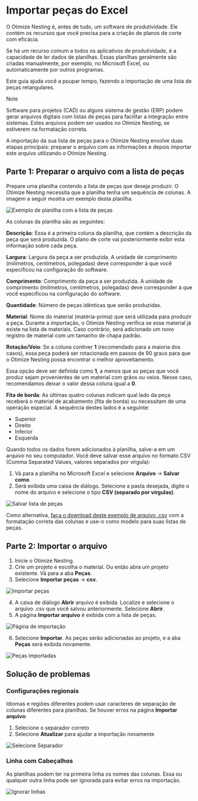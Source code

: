﻿# Importar peças do Excel

O Otimize Nesting é, antes de tudo, um software de produtividade. Ele contém os recursos que você precisa para a criação de planos de corte com eficácia.

Se há um recurso comum a todos os aplicativos de produtividade, é a capacidade de ler dados de planilhas. Essas planilhas geralmente são criadas manualmente, por exemplo, no Microsoft Excel, ou automaticamente por outros programas.

Este guia ajuda você a poupar tempo, fazendo a importação de uma lista de peças retangulares.

> [!Note]
> Software para projetos (CAD) ou alguns sistema de gestão (ERP) podem gerar arquivos digitais com listas de peças para facilitar a integração entre sistemas. Estes arquivos podem ser usados no Otimize Nesting, se estiverem na formatação correta.

A importação da sua lista de peças para o Otimize Nesting envolve duas etapas principais: preparar o arquivo com as informações e depois importar este arquivo utilizando o Otimize Nesting.

## Parte 1: Preparar o arquivo com a lista de peças

Prepare uma planilha contendo a lista de peças que deseja produzir. O Otimize Nesting necessita que a planilha tenha um sequência de colunas. A imagem a seguir mostra um exemplo desta planilha.

![Exemplo de planilha com a lista de peças](./importar-excel/importarExcelListaExemplo.png "Exemplo de lista de peças")

As colunas da planilha são as seguintes:

**Descrição**: Essa é a primeira coluna da planilha, que contém a descrição da peça que será produzida. O plano de corte vai posteriormente exibir esta informação sobre cada peça.

**Largura**: Largura da peça a ser produzida. A unidade de comprimento (milímetros, centímetros, polegadas) deve corresponder à que você especificou na configuração do software.

**Comprimento**: Comprimento da peça a ser produzida. A unidade de comprimento (milímetros, centímetros, polegadas) deve corresponder à que você especificou na configuração do software.

**Quantidade**: Número de peças idênticas que serão produzidas.

**Material**: Nome do material (matéria-prima) que será utilizada para produzir a peça. Durante a importação, o Otimize Nesting verifica se esse material já existe na lista de materiais. Caso contrário, será adicionado um novo registro de material com um tamanho de chapa padrão.

**Rotação/Veio**: Se a coluna contiver **1** (recomendado para a maioria dos casos), essa peça poderá ser rotacionada em passos de 90 graus para que o Otimize Nesting possa encontrar o melhor aproveitamento.

Essa opção deve ser definida como **1**, a menos que as peças que você produz sejam provenientes de um material com grãos ou veios. Nesse caso, recomendamos deixar o valor dessa coluna igual a **0**.

**Fita de borda**: As últimas quatro colunas indicam qual lado da peça receberá o material de acabamento (fita de borda) ou necessitam de uma operação especial. A sequência destes lados é a seguinte:

- Superior
- Direito
- Inferior
- Esquerda

Quando todos os dados forem adicionados à planilha, salve-a em um arquivo no seu computador. Você deve salvar esse arquivo no formato CSV (Comma Separated Values, valores separados por vírgula):

1. Vá para a planilha no Microsoft Excel e selecione **Arquivo** -> **Salvar como**.
2. Será exibida uma caixa de diálogo. Selecione a pasta desejada, digite o nome do arquivo e selecione o tipo **CSV (separado por vírgulas)**.

![Salvar lista de peças](./importar-excel/importarExcelSalvarComo.png)

Como alternativa, [faça o download deste exemplo de arquivo .csv](./importar-excel/ExemploListaPecas.csv) com a formatação correta das colunas e use-o como modelo para suas listas de peças.

## Parte 2: Importar o arquivo

1. Inicie o Otimize Nesting.
2. Crie um projeto e escolha o material. Ou então abra um projeto existente. Vá para a aba **Peças**.
3. Selecione **Importar peças** -> **csv**.

![Importar peças](./importar-excel/importarExcelImportarCSV.png)

4. A caixa de diálogo **Abrir** arquivo é exibida. Localize e selecione o arquivo .csv que você salvou anteriormente. Selecione **Abrir**.
5. A página **Importar arquivo** é exibida com a lista de peças.

![Página de importação](./importar-excel/importarExcelPaginaImportacao.png)

6. Selecione **Importar**. As peças serão adicionadas ao projeto, e a aba **Peças** será exibida novamente.

![Peças importadas](./importar-excel/importarExcelPecasImportadas.png)

## Solução de problemas

### Configurações regionais

Idiomas e regiões diferentes podem usar caracteres de separação de colunas diferentes para planilhas. Se houver erros na página **Importar arquivo**:

1. Selecione o separador correto
2. Selecione **Atualizar** para ajudar a importação novamente

![Selecione Separador](./importar-excel/importarExcelSeparadorColuna.png)

### Linha com Cabeçalhos

As planilhas podem ter na primeira linha os nomes das colunas. Essa ou qualquer outra linha pode ser ignorada para evitar erros na importação.

![Ignorar linhas](./importar-excel/importarExcelIgnorarLinhas.png)
